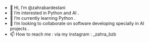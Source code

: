 - 👋 Hi, I’m @zahrabardestani
- 👀 I’m interested in Python and AI .
- 🌱 I’m currently learning Python .
- 💞️ I’m looking to collaborate on software developing specially in AI projects .
- 📫 How to reach me : via my instagram : _zahra_bzb

<!---
zahrabardestani/zahrabardestani is a ✨ special ✨ repository because its `README.md` (this file) appears on your GitHub profile.
You can click the Preview link to take a look at your changes.
--->
